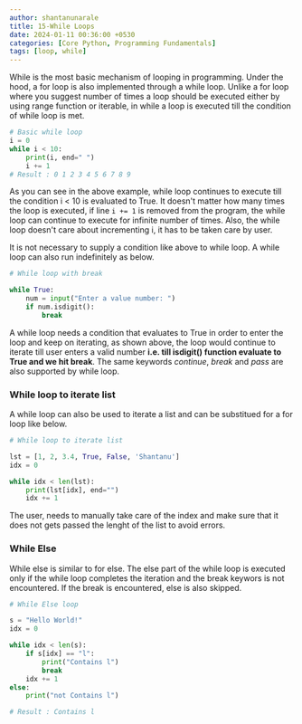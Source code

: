 ```yaml
---
author: shantanunarale
title: 15-While Loops
date: 2024-01-11 00:36:00 +0530
categories: [Core Python, Programming Fundamentals]
tags: [loop, while]
---
```


While is the most basic mechanism of looping in programming. Under the hood, a for loop is also implemented through a while loop. Unlike a for loop where you suggest number of times a loop should be executed either by using range function or iterable, in while a loop is executed till the condition of while loop is met.

```python
# Basic while loop
i = 0
while i < 10:
    print(i, end=" ") 
    i += 1
# Result : 0 1 2 3 4 5 6 7 8 9
```
As you can see in the above example, while loop continues to execute till the condition i < 10 is evaluated to True. It doesn't matter how many times the loop is executed, if line `i += 1` is removed from the program, the while loop can continue to execute for infinite number of times. Also, the while loop doesn't care about incrementing i, it has to be taken care by user.

It is not necessary to supply a condition like above to while loop. A while loop can also run indefinitely as below.

```python
# While loop with break

while True:
    num = input("Enter a value number: ")
    if num.isdigit():
        break
```

A while loop needs a condition that evaluates to True in order to enter the loop and keep on iterating, as shown above, the loop would continue to iterate till user enters a valid number **i.e. till isdigit() function evaluate to True and we hit break**. The same keywords *continue*, *break* and *pass* are also supported by while loop.

### While loop to iterate list

A while loop can also be used to iterate a list and can be substitued for a for loop like below.

```python
# While loop to iterate list

lst = [1, 2, 3.4, True, False, 'Shantanu']
idx = 0

while idx < len(lst):
    print(lst[idx], end="")
    idx += 1
```
The user, needs to manually take care of the index and make sure that it does not gets passed the lenght of the list to avoid errors.

### While Else

While else is similar to for else. The else part of the while loop is executed only if the while loop completes the iteration and the break keywors is not encountered. If the break is encountered, else is also skipped.

```python
# While Else loop

s = "Hello World!"
idx = 0

while idx < len(s):
    if s[idx] == "l":
        print("Contains l")
        break
    idx += 1
else:
    print("not Contains l")

# Result : Contains l
```

